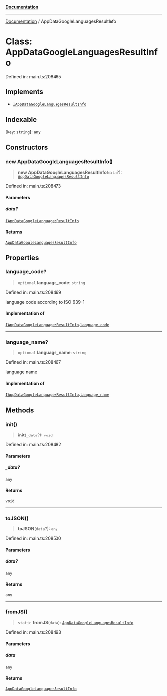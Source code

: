 [**Documentation**](../README.md)

***

[Documentation](../README.md) / AppDataGoogleLanguagesResultInfo

# Class: AppDataGoogleLanguagesResultInfo

Defined in: main.ts:208465

## Implements

- [`IAppDataGoogleLanguagesResultInfo`](../interfaces/IAppDataGoogleLanguagesResultInfo.md)

## Indexable

\[`key`: `string`\]: `any`

## Constructors

### new AppDataGoogleLanguagesResultInfo()

> **new AppDataGoogleLanguagesResultInfo**(`data`?): [`AppDataGoogleLanguagesResultInfo`](AppDataGoogleLanguagesResultInfo.md)

Defined in: main.ts:208473

#### Parameters

##### data?

[`IAppDataGoogleLanguagesResultInfo`](../interfaces/IAppDataGoogleLanguagesResultInfo.md)

#### Returns

[`AppDataGoogleLanguagesResultInfo`](AppDataGoogleLanguagesResultInfo.md)

## Properties

### language\_code?

> `optional` **language\_code**: `string`

Defined in: main.ts:208469

language code according to ISO 639-1

#### Implementation of

[`IAppDataGoogleLanguagesResultInfo`](../interfaces/IAppDataGoogleLanguagesResultInfo.md).[`language_code`](../interfaces/IAppDataGoogleLanguagesResultInfo.md#language_code)

***

### language\_name?

> `optional` **language\_name**: `string`

Defined in: main.ts:208467

language name

#### Implementation of

[`IAppDataGoogleLanguagesResultInfo`](../interfaces/IAppDataGoogleLanguagesResultInfo.md).[`language_name`](../interfaces/IAppDataGoogleLanguagesResultInfo.md#language_name)

## Methods

### init()

> **init**(`_data`?): `void`

Defined in: main.ts:208482

#### Parameters

##### \_data?

`any`

#### Returns

`void`

***

### toJSON()

> **toJSON**(`data`?): `any`

Defined in: main.ts:208500

#### Parameters

##### data?

`any`

#### Returns

`any`

***

### fromJS()

> `static` **fromJS**(`data`): [`AppDataGoogleLanguagesResultInfo`](AppDataGoogleLanguagesResultInfo.md)

Defined in: main.ts:208493

#### Parameters

##### data

`any`

#### Returns

[`AppDataGoogleLanguagesResultInfo`](AppDataGoogleLanguagesResultInfo.md)
